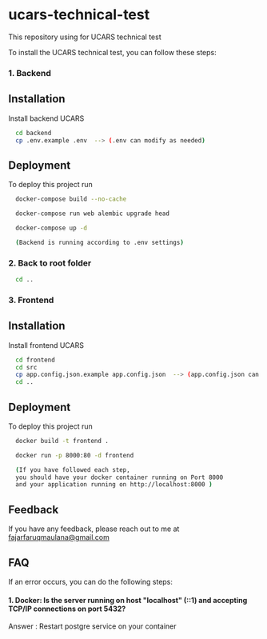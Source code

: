 
# ucars-technical-test

This repository using for UCARS technical test 


To install the UCARS technical test, you can follow these steps:

### 1. Backend

## Installation

Install backend UCARS

```bash
  cd backend
  cp .env.example .env  --> (.env can modify as needed)
```

## Deployment

To deploy this project run

```bash
  docker-compose build --no-cache

  docker-compose run web alembic upgrade head

  docker-compose up -d

  (Backend is running according to .env settings)

```

### 2. Back to root folder


```bash
  cd ..
```

### 3. Frontend
## Installation

Install frontend UCARS

```bash
  cd frontend
  cd src
  cp app.config.json.example app.config.json  --> (app.config.json can modify as needed)
  cd ..
```

## Deployment

To deploy this project run

```bash
  docker build -t frontend .

  docker run -p 8000:80 -d frontend

  (If you have followed each step, 
  you should have your docker container running on Port 8000 
  and your application running on http://localhost:8000 )

```
## Feedback

If you have any feedback, please reach out to me at fajarfaruqmaulana@gmail.com


## FAQ

If an error occurs, you can do the following steps:

#### 1. Docker: Is the server running on host "localhost" (::1) and accepting TCP/IP connections on port 5432?

Answer : Restart postgre service on your container


